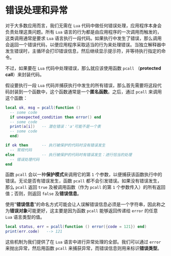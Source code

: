 # 错误处理和异常

对于大多数应用而言，我们无需在 `Lua` 代码中做任何错误处理，应用程序本身会负责处理这类问题。所有 `Lua` 语言的行为都是由应用程序的一次调用而触发的，这类调用通常是要求 `Lua` 语言执行一段代码。如果执行中发生了错误，那么调用会返回一个错误代码，以便应用程序采取适当的行为来处理错误。当独立解释器中发生错误时，主循环会打印错误信息，然后继续显示提示符，并等待执行指定的命令。

不过，如果要在 `Lua` 代码中处理错误，那么就应该使用函数 `pcall` （**protected call**）来封装代码。

假设要执行一段 `Lua` 代码并捕获执行中发生的所有错误，那么首先需要将这段代码封装到一个函数中，这个函数通常是一个**匿名函数**。之后，通过 `pcall` 来调用这个函数：

```lua
local ok, msg = pcall(function ()
  -- some code
  if unexpected_condition then error() end
  -- some code
  print(a[i])   -- 潜在错误：'a'可能不是一个表
  -- some code
  end)

if ok then      -- 执行被保护的代码时没有错误发生
  -- 常规代码
else            -- 执行被保护的代码时有错误发生：进行恰当的处理
  -- 错误处理代码
end
```

函数 `pcall` 会以一种**保护模式**来调用它的第 `1` 个参数，以便捕获该函数执行中的错误。无论是否有错误发生，函数 `pcall` 都不会引发错误。如果没有错误发生，那么 `pcall` 返回 `true` 及被调用函数（作为 `pcall` 的第 `1` 个参数传入）的所有返回值；否则，则返回 `false` 及**错误信息**。

使用"**错误信息**"的命名方式可能会让人误解错误信息必须是一个字符串，因此称之为**错误对象**可能更好，这主要是因为函数 `pcall` 能够返回传递给 `error` 的任意 `Lua` 语言类型的值。

```lua
local status, err = pcall(function () error({code = 121}) end)
print(err.code)   --> 121
```

这些机制为我们提供了在 `Lua` 语言中进行异常处理的全部。我们可以通过 `error` 来抛出异常，然后用函数 `pcall` 来捕获异常，而错误信息则用来标识**错误类型**。
